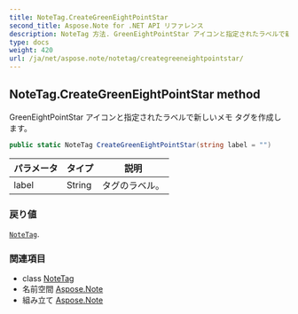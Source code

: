 ```yaml
---
title: NoteTag.CreateGreenEightPointStar
second_title: Aspose.Note for .NET API リファレンス
description: NoteTag 方法. GreenEightPointStar アイコンと指定されたラベルで新しいメモ タグを作成します
type: docs
weight: 420
url: /ja/net/aspose.note/notetag/creategreeneightpointstar/
---
```

## NoteTag.CreateGreenEightPointStar method

GreenEightPointStar アイコンと指定されたラベルで新しいメモ タグを作成します。

```csharp
public static NoteTag CreateGreenEightPointStar(string label = "")
```

| パラメータ | タイプ | 説明 |
| --- | --- | --- |
| label | String | タグのラベル。 |

### 戻り値

[`NoteTag`](../).

### 関連項目

* class [NoteTag](../)
* 名前空間 [Aspose.Note](../../notetag/)
* 組み立て [Aspose.Note](../../../)


